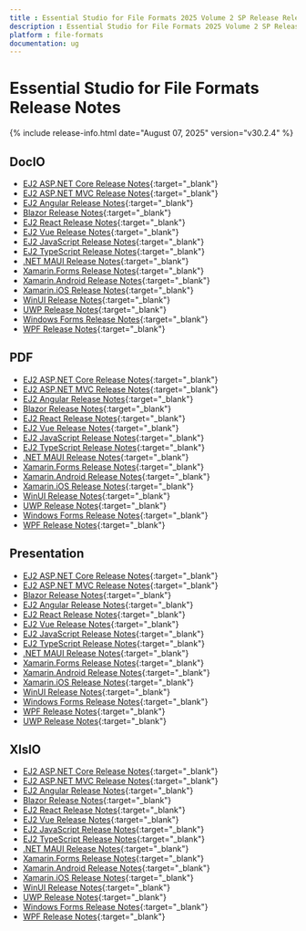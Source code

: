 ```yaml
---
title : Essential Studio for File Formats 2025 Volume 2 SP Release Release Notes  
description : Essential Studio for File Formats 2025 Volume 2 SP Release Release Notes  
platform : file-formats
documentation: ug
---
```


# Essential Studio for File Formats  Release Notes  

{% include release-info.html date="August 07, 2025" version="v30.2.4" %} 

## DocIO

* [EJ2 ASP.NET Core Release Notes](https://ej2.syncfusion.com/aspnetcore/documentation/release-notes/30.2.4#docio){:target="_blank"}
* [EJ2 ASP.NET MVC Release Notes](https://ej2.syncfusion.com/aspnetmvc/documentation/release-notes/30.2.4#docio){:target="_blank"}
* [EJ2 Angular Release Notes](https://ej2.syncfusion.com/angular/documentation/release-notes/30.2.4#docio){:target="_blank"}
* [Blazor Release Notes](https://blazor.syncfusion.com/documentation/release-notes/30.2.4#docio){:target="_blank"}
* [EJ2 React Release Notes](https://ej2.syncfusion.com/react/documentation/release-notes/30.2.4#docio){:target="_blank"}
* [EJ2 Vue  Release Notes](https://ej2.syncfusion.com/vue/documentation/release-notes/30.2.4#docio){:target="_blank"}
* [EJ2 JavaScript Release Notes](https://ej2.syncfusion.com/javascript/documentation/release-notes/30.2.4#docio){:target="_blank"}
* [EJ2 TypeScript Release Notes](https://ej2.syncfusion.com/documentation/release-notes/30.2.4#docio){:target="_blank"}
* [.NET MAUI Release Notes](/maui/release-notes/v30.2.4#docio){:target="_blank"}
* [Xamarin.Forms Release Notes](/xamarin/release-notes/v30.2.4#docio){:target="_blank"}
* [Xamarin.Android Release Notes](/xamarin-android/release-notes/v30.2.4#docio){:target="_blank"}
* [Xamarin.iOS Release Notes](/xamarin-ios/release-notes/v30.2.4#docio){:target="_blank"}
* [WinUI Release Notes](/winui/release-notes/v30.2.4#docio){:target="_blank"}
* [UWP Release Notes](/uwp/release-notes/v30.2.4#docio){:target="_blank"}
* [Windows Forms Release Notes](/windowsforms/release-notes/v30.2.4#docio){:target="_blank"}
* [WPF Release Notes](/wpf/release-notes/v30.2.4#docio){:target="_blank"}



## PDF

* [EJ2 ASP.NET Core Release Notes](https://ej2.syncfusion.com/aspnetcore/documentation/release-notes/30.2.4#pdf){:target="_blank"}
* [EJ2 ASP.NET MVC Release Notes](https://ej2.syncfusion.com/aspnetmvc/documentation/release-notes/30.2.4#pdf){:target="_blank"}
* [EJ2 Angular Release Notes](https://ej2.syncfusion.com/angular/documentation/release-notes/30.2.4#pdf){:target="_blank"}
* [Blazor Release Notes](https://blazor.syncfusion.com/documentation/release-notes/30.2.4#pdf){:target="_blank"}
* [EJ2 React Release Notes](https://ej2.syncfusion.com/react/documentation/release-notes/30.2.4#pdf){:target="_blank"}
* [EJ2 Vue  Release Notes](https://ej2.syncfusion.com/vue/documentation/release-notes/30.2.4#pdf){:target="_blank"}
* [EJ2 JavaScript Release Notes](https://ej2.syncfusion.com/javascript/documentation/release-notes/30.2.4#pdf){:target="_blank"}
* [EJ2 TypeScript Release Notes](https://ej2.syncfusion.com/documentation/release-notes/30.2.4#pdf){:target="_blank"}
* [.NET MAUI Release Notes](/maui/release-notes/v30.2.4#pdf){:target="_blank"}
* [Xamarin.Forms Release Notes](/xamarin/release-notes/v30.2.4#pdf){:target="_blank"}
* [Xamarin.Android Release Notes](/xamarin-android/release-notes/v30.2.4#pdf){:target="_blank"}
* [Xamarin.iOS Release Notes](/xamarin-ios/release-notes/v30.2.4#pdf){:target="_blank"}
* [WinUI Release Notes](/winui/release-notes/v30.2.4#pdf){:target="_blank"}
* [UWP Release Notes](/uwp/release-notes/v30.2.4#pdf){:target="_blank"}
* [Windows Forms Release Notes](/windowsforms/release-notes/v30.2.4#pdf){:target="_blank"}
* [WPF Release Notes](/wpf/release-notes/v30.2.4#pdf){:target="_blank"}


## Presentation

* [EJ2 ASP.NET Core Release Notes](https://ej2.syncfusion.com/aspnetcore/documentation/release-notes/30.2.4#presentation){:target="_blank"}
* [EJ2 ASP.NET MVC Release Notes](https://ej2.syncfusion.com/aspnetmvc/documentation/release-notes/30.2.4#presentation){:target="_blank"}
* [Blazor Release Notes](https://blazor.syncfusion.com/documentation/release-notes/30.2.4#presentation){:target="_blank"}
* [EJ2 Angular Release Notes](https://ej2.syncfusion.com/angular/documentation/release-notes/30.2.4#presentation){:target="_blank"}
* [EJ2 React Release Notes](https://ej2.syncfusion.com/react/documentation/release-notes/30.2.4#presentation){:target="_blank"}
* [EJ2 Vue  Release Notes](https://ej2.syncfusion.com/vue/documentation/release-notes/30.2.4#presentation){:target="_blank"}
* [EJ2 JavaScript Release Notes](https://ej2.syncfusion.com/javascript/documentation/release-notes/30.2.4#presentation){:target="_blank"}
* [EJ2 TypeScript Release Notes](https://ej2.syncfusion.com/documentation/release-notes/30.2.4#presentation){:target="_blank"}
* [.NET MAUI Release Notes](/maui/release-notes/v30.2.4#presentation){:target="_blank"}
* [Xamarin.Forms Release Notes](/xamarin/release-notes/v30.2.4#presentation){:target="_blank"}
* [Xamarin.Android Release Notes](/xamarin-android/release-notes/v30.2.4#presentation){:target="_blank"}
* [Xamarin.iOS Release Notes](/xamarin-ios/release-notes/v30.2.4#presentation){:target="_blank"}
* [WinUI Release Notes](/winui/release-notes/v30.2.4#presentation){:target="_blank"}
* [Windows Forms Release Notes](/windowsforms/release-notes/v30.2.4#presentation){:target="_blank"}
* [WPF Release Notes](/wpf/release-notes/v30.2.4#presentation){:target="_blank"}
* [UWP Release Notes](/uwp/release-notes/v30.2.4#presentation){:target="_blank"}



## XlsIO

* [EJ2 ASP.NET Core Release Notes](https://ej2.syncfusion.com/aspnetcore/documentation/release-notes/30.2.4#xlsio){:target="_blank"}
* [EJ2 ASP.NET MVC Release Notes](https://ej2.syncfusion.com/aspnetmvc/documentation/release-notes/30.2.4#xlsio){:target="_blank"}
* [EJ2 Angular Release Notes](https://ej2.syncfusion.com/angular/documentation/release-notes/30.2.4#xlsio){:target="_blank"}
* [Blazor Release Notes](https://blazor.syncfusion.com/documentation/release-notes/30.2.4#xlsio){:target="_blank"}
* [EJ2 React Release Notes](https://ej2.syncfusion.com/react/documentation/release-notes/30.2.4#xlsio){:target="_blank"}
* [EJ2 Vue  Release Notes](https://ej2.syncfusion.com/vue/documentation/release-notes/30.2.4#xlsio){:target="_blank"}
* [EJ2 JavaScript Release Notes](https://ej2.syncfusion.com/javascript/documentation/release-notes/30.2.4#xlsio){:target="_blank"}
* [EJ2 TypeScript Release Notes](https://ej2.syncfusion.com/documentation/release-notes/30.2.4#xlsio){:target="_blank"}
* [.NET MAUI Release Notes](/maui/release-notes/v30.2.4#xlsio){:target="_blank"}
* [Xamarin.Forms Release Notes](/xamarin/release-notes/v30.2.4#xlsio){:target="_blank"}
* [Xamarin.Android Release Notes](/xamarin-android/release-notes/v30.2.4#xlsio){:target="_blank"}
* [Xamarin.iOS Release Notes](/xamarin-ios/release-notes/v30.2.4#xlsio){:target="_blank"}
* [WinUI Release Notes](/winui/release-notes/v30.2.4#xlsio){:target="_blank"}
* [UWP Release Notes](/uwp/release-notes/v30.2.4#xlsio){:target="_blank"}
* [Windows Forms Release Notes](/windowsforms/release-notes/v30.2.4#xlsio){:target="_blank"}
* [WPF Release Notes](/wpf/release-notes/v30.2.4#xlsio){:target="_blank"}


